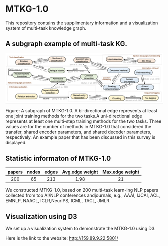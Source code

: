 # MTKG-1.0

This repository contains the supplimentary information and a visualization system of multi-task knowledge graph.

## A subgraph example of multi-task KG.

<img src="mtkg.png" width="800" align=center> 

Figure: A subgraph of MTKG-1.0. A bi-directional edge represents at least one joint training methods for the two tasks.A uni-directional edge represents at least one multi-step training methods for the two tasks. Three values are for the number of methods in MTKG-1.0 that considered the transfer, shared encoder parameters, and shared decoder parameters, respectively. An example paper that has been discussed in this survey is displayed.


## Statistic informaton of MTKG-1.0

| papers | nodes | edges | Avg.edge weight | Max.edge weight
| :---:  | :---: | :----: | :----: | :----: |
| 200 | 65 | 213 | 1.98 | 21 |

We constructed MTKG-1.0, based on 200 multi-task learn-ing NLP papers collected from top AI/NLP conferences andjournals, e.g., AAAI, IJCAI, ACL, EMNLP, NAACL, ICLR,NeurIPS, ICML, TACL, JMLR. 


## Visualization using D3

We set up a visualization system to demonstrate the MTKG-1.0 using D3. 

Here is the link to the website: http://159.89.9.22:5801/